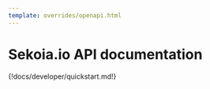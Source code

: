 ```yaml
---
template: overrides/openapi.html
---
```


# Sekoia.io API documentation

{!docs/developer/quickstart.md!}


<script>
    window.onload = ()=> {
        OpenAPIViewer.init({
            title:"Sekoia.io API Documentation",
            regions: [
                "FRA1",
                "FRA2",
                "MCO1",
                "UAE1",
            ],
            urls: [
                "../../javascript/schema.json"
            ],
            menu:[
                {
                    name: "User",
                    tags: [
                        "User Authentication",
                        "me",
                        "mfa", // TODO: split 'mfa' into administration and self
                        "permissions",
                    ],
                },
                {
                    name: "Workspace",
                    tags: [
                        "customers", // TODO deprecated, get rid of it
                        "communities",
                        "api-keys",
                        "licenses",
                        "invitations",
                        "plans",
                        "sub-communities",
                        "avatars",
                        "users", // TODO set this tag on all user administration stuff
                        "roles",
                        "counters", // TODO => +Avatars
                    ],
                },
                {
                    name: "Configuration",
                    tags: [
                        "Entities",
                        "Enrichers",
                        "Callbacks",
                        "Services",
                        "Archives",
                        "Views", // TODO => + Archives
                    ]
                },
                {
                    name: "Intelligence",
                    tags: [
                        "Objects",
                        "CTI Objects", // TODO fix telemetry => Objects
                        "Indicators",
                        "Observables",
                        "Observable relationships",
                        "Exports",
                        "Kill Chains",
                        "Outgoing Feeds",
                        "Collections",
                        "MISP",
                        "TAXII",
                        "Bundles",
                        "Images",
                        "Labels",
                        "Graphs",
                        "Relationships",
                        "Reports",
                        "Support",
                        "Sources",
                        "Vulnerabilities",
                    ],
                },
                {
                    name: "Collect",
                    tags: [
                        "Intakes",
                        "Assets",
                        "Atoms",
                        "Intakes by status",
                        "Intakes errors and warnings",
                        "Intakes lag and processing lag",
                        "formats",
                        "Intake Optimization Rules",
                    ],
                },
                {
                    name: "Detection",
                    tags: [
                        "Rules",
                            "compilation-reports", // TODO sicconf => Rules
                            "rules-catalog-multi-tenant", // TODO sicconf => Rules
                            "rules-catalog", // TODO sicconf => Rules
                        "datasources",
                        "generation-modes", // TODO sicconf => Generation modes
                        "Alert filters",
                        "IOC Collections",
                        "Alerts",
                            "Alert", // TODO sicalert => Detection+Alerts
                            "Alert Entities", // TODO sicalert => Detection+Alerts
                            "Alert Rules", // TODO sicalert => Detection+Alerts
                            "Alert Sources and Targets", // TODO sicalert => Detection+Alerts
                            "Stats", // TODO sicalert => Detection+Alerts+Alert stats
                            "Alert Status", // TODO sicalert => Detection+Alerts
                            "Alert Type", // TODO sicalert => Detection+Alerts
                        "Countermeasures",
                        "Cyber Kill Chain",
                    ],
                },
                {
                    name: "Investigation",
                    tags: [
                        "Cases",
                            "Case", // TODO => Cases
                            "Comments", // TODO => + Cases
                        "Notebooks",
                        "Events",
                        "Tasks",
                    ],
                },
                {
                    name: "Automations",
                    tags: [
                        "Playbooks",
                        "Playbook actions telemetry",
                        "modules",
                        "Playbook runs",
                            "Playbooks runs", // TODO: Fix symphony => Playbook runs
                        "Node runs",
                        "Action Runs",
                        "Actions",
                        "Connector Configurations",
                        "Connectors",
                        "Module Configurations",
                        "Modules",
                        "Runs",
                        "Trigger Configurations",
                        "Triggers",
                        "SSH Keys",
                    ],
                },
                {
                    name:"Reporting",
                    tags: [
                        "Intelligence statistics",
                        "Automation statistics",
                        "Statistics",
                        "dashboards",
                        "Roy tokens use telemetry",
                        "Alert filters telemetry",
                    ]
                }
            ]
        })
    };
</script>
